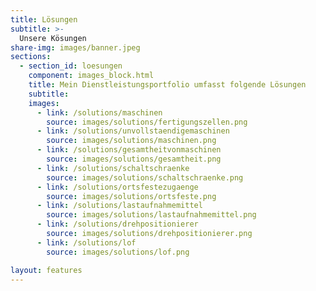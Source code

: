 ```yaml
---
title: Lösungen
subtitle: >-
  Unsere Kösungen
share-img: images/banner.jpeg
sections:
  - section_id: loesungen
    component: images_block.html
    title: Mein Dienstleistungsportfolio umfasst folgende Lösungen
    subtitle:
    images:
      - link: /solutions/maschinen
        source: images/solutions/fertigungszellen.png
      - link: /solutions/unvollstaendigemaschinen
        source: images/solutions/maschinen.png
      - link: /solutions/gesamtheitvonmaschinen
        source: images/solutions/gesamtheit.png
      - link: /solutions/schaltschraenke
        source: images/solutions/schaltschraenke.png
      - link: /solutions/ortsfestezugaenge
        source: images/solutions/ortsfeste.png
      - link: /solutions/lastaufnahmemittel
        source: images/solutions/lastaufnahmemittel.png
      - link: /solutions/drehpositionierer
        source: images/solutions/drehpositionierer.png
      - link: /solutions/lof
        source: images/solutions/lof.png

layout: features
---
```

